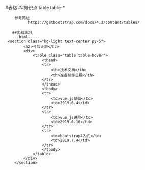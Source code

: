 #表格
    ##知识点
        table
        table-*

        参考网址
              https://getbootstrap.com/docs/4.3/content/tables/

       ##实战演习
       ---html-----
     <section class="bg-light text-center py-5">
            <h2>今后计划</h2>
            <div>
                <table class="table table-hover">
                    <thead>
                    <tr>
                        <th>技术文档</th>
                        <th>准备制作日期</th>
                    </tr>
                    </thead>
                    <tbody>
                    <tr>
                        <td>vue.js基础</td>
                        <td>2019.6.4</td>
                    </tr>
                    <tr>
                        <td>vue.js进阶</td>
                        <td>2019.6.10</td>
                    </tr>
                    <tr>
                        <td>bootstrap4入门</td>
                        <td>2019.7.4</td>
                    </tr>
                    </tbody>
                </table>
            </div>
        </section>